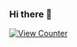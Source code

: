 ### Hi there 👋

<!--
**VirusBLITZ/VirusBLITZ** is a ✨ _special_ ✨ repository because its `README.md` (this file) appears on your GitHub profile.

Here are some ideas to get you started:

- 🔭 I’m currently working on ...
- 🌱 I’m currently learning ...
- 👯 I’m looking to collaborate on ...
- 🤔 I’m looking for help with ...
- 💬 Ask me about ...
- 📫 How to reach me: ...
- 😄 Pronouns: ...
- ⚡ Fun fact: ...

[![AA's github stats](https://github-readme-stats-umber.vercel.app/api?username=VirusBLITZ&show_icons=true&theme=dark)](#)
-->
[![View Counter](https://komarev.com/ghpvc/?username=VirusBLITZ)](#)
